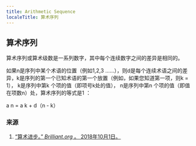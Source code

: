 ```yaml
---
title: Arithmetic Sequence
localeTitle: 算术序列
---
```

## 算术序列

算术序列或算术级数是一系列数字，其中每个连续数字之间的差异是相同的。

如果n是序列中某个术语的位置（例如1,2,3 ......），则d是每个连续术语之间的差异，k是序列的第一个已知术语的第一个放置（例如，如果您知道第一项，则k = 1）， k是序列中第k 个项的值（即项号k处的值）， n是序列中第n 个项的值（即值在项数n）处，算术序列的等式是1 ：

a n = a k + d（n - k）

### 来源

1.  [“算术进步。” _Brilliant.org_ 。 2018年10月1日。](https://brilliant.org/wiki/arithmetic-progressions/)